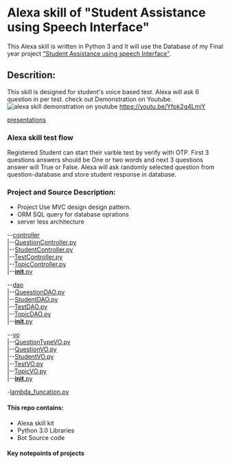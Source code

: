 # Alexa skill of "Student Assistance using Speech Interface"
This Alexa skill is written in Python 3 and It will use the Database of my Final year project ["Student Assistance using speech Interface"](https://github.com/RiteshSadhu/Student-Assistance-Using-Speech-Interface "Final year project").
 
## Descrition:
This skill is designed for student's voice based test. Alexa will ask 6 question in per test.
check out Demonstration on Youtube.  
![alexa skill demonstration on youtube](https://img.icons8.com/fluent/48/000000/youtube-play.png "youtube icon")  https://youtu.be/Yfpk2g4LmjY

[presentations](https://www.canva.com/design/DAD_KTRP7Fw/szyRMaKyA7lbDRu_SEJGOg/view?utm_content=DAD_KTRP7Fw&utm_campaign=designshare&utm_medium=link&utm_source=sharebutton#21) 


### Alexa skill test flow
Registered Student can start their varble test by verify with OTP.
First 3 questions answers should be One or two words and next 3 questions answer will True or False.
Alexa will ask randomly selected question from question-database and store student response in database.

### Project and Source Description:
* Project Use MVC design design pattern.
* ORM SQL query for database oprations
* server less architecture


--[controller](https://github.com/RiteshSadhu/Alexa-Skill-Student-Assistance-Using-Speech-Interface/tree/main/controller)  
 |--[QuestionController.py](https://github.com/RiteshSadhu/Alexa-Skill-Student-Assistance-Using-Speech-Interface/blob/main/controller/QuestionController.py)  
 |--[StudentController.py](https://github.com/RiteshSadhu/Alexa-Skill-Student-Assistance-Using-Speech-Interface/blob/main/controller/StudentController.py)  
 |--[TestController.py](https://github.com/RiteshSadhu/Alexa-Skill-Student-Assistance-Using-Speech-Interface/blob/main/controller/TestController.py)  
 |--[TopicController.py](https://github.com/RiteshSadhu/Alexa-Skill-Student-Assistance-Using-Speech-Interface/blob/main/controller/TopicController.py)  
 |--[__init__.py](https://github.com/RiteshSadhu/Alexa-Skill-Student-Assistance-Using-Speech-Interface/blob/main/controller/__init__.py)   

--[dao](https://github.com/RiteshSadhu/Alexa-Skill-Student-Assistance-Using-Speech-Interface/tree/main/dao)  
 |--[QueestionDAO.py](https://github.com/RiteshSadhu/Alexa-Skill-Student-Assistance-Using-Speech-Interface/blob/main/dao/QueestionDAO.py)  
 |--[StudentDAO.py](https://github.com/RiteshSadhu/Alexa-Skill-Student-Assistance-Using-Speech-Interface/blob/main/dao/StudentDAO.py)  
 |--[TestDAO.py](https://github.com/RiteshSadhu/Alexa-Skill-Student-Assistance-Using-Speech-Interface/blob/main/dao/TestDAO.py)   
 |--[TopicDAO.py](https://github.com/RiteshSadhu/Alexa-Skill-Student-Assistance-Using-Speech-Interface/blob/main/dao/TopicDAO.py)  
 |--[__init__.py](https://github.com/RiteshSadhu/Alexa-Skill-Student-Assistance-Using-Speech-Interface/blob/main/dao/__init__.py)  

--[vo](https://github.com/RiteshSadhu/Alexa-Skill-Student-Assistance-Using-Speech-Interface/tree/main/vo)  
 |--[QuestionTypeVO.py](https://github.com/RiteshSadhu/Alexa-Skill-Student-Assistance-Using-Speech-Interface/blob/main/vo/QuestionTypeVO.py)  
 |--[QuestionVO.py](https://github.com/RiteshSadhu/Alexa-Skill-Student-Assistance-Using-Speech-Interface/blob/main/vo/QuestionVO.py)  
 |--[StudentVO.py](https://github.com/RiteshSadhu/Alexa-Skill-Student-Assistance-Using-Speech-Interface/blob/main/vo/StudentVO.py)  
 |--[TestVO.py](https://github.com/RiteshSadhu/Alexa-Skill-Student-Assistance-Using-Speech-Interface/blob/main/vo/TestVO.py)  
 |--[TopicVO.py](https://github.com/RiteshSadhu/Alexa-Skill-Student-Assistance-Using-Speech-Interface/blob/main/vo/TopicVo.py)  
 |--[__init__.py](https://github.com/RiteshSadhu/Alexa-Skill-Student-Assistance-Using-Speech-Interface/blob/main/vo/__init__.py)  

-[lambda_funcation.py](https://github.com/RiteshSadhu/Alexa-Skill-Student-Assistance-Using-Speech-Interface/blob/main/lambda_function.py)  





#### This repo contains:
* Alexa skill kit
* Python 3.0 Libraries
* Bot Source code

#### Key notepoints of projects

